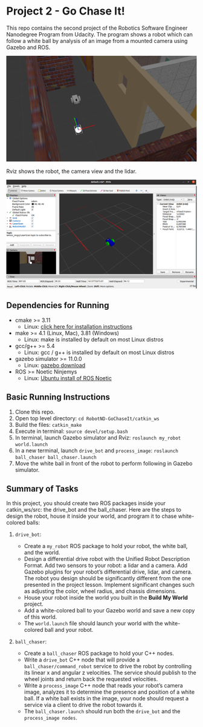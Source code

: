 # Project 2 - Go Chase It!

This repo contains the second project of the Robotics Software Engineer Nanodegree Program from Udacity. The program shows a robot which can follow a white ball by analysis of an image from a mounted camera using Gazebo and ROS.

![gazebo_example](images/image_gazebo.png)

Rviz shows the robot, the camera view and the lidar.

![rviz_example](images/image_rviz.png)

## Dependencies for Running
* cmake >= 3.11
  * Linux: [click here for installation instructions](https://cmake.org/install/)
* make >= 4.1 (Linux, Mac), 3.81 (Windows)
  * Linux: make is installed by default on most Linux distros
* gcc/g++ >= 5.4
  * Linux: gcc / g++ is installed by default on most Linux distros
* gazebo simulator >= 11.0.0
  * Linux: [gazebo download](http://gazebosim.org/download)
* ROS >= Noetic Ninjemys
  *  Linux: [Ubuntu install of ROS Noetic](http://wiki.ros.org/noetic/Installation/Ubuntu)

## Basic Running Instructions

1. Clone this repo.
2. Open top level directory: `cd RobotND-GoChaseIt/catkin_ws`
3. Build the files: `catkin_make`
4. Execute in terminal: `source devel/setup.bash`
5. In terminal, launch Gazebo simulator and Rviz: `roslaunch my_robot world.launch`
6. In a new terminal, launch `drive_bot` and `process_image`: `roslaunch ball_chaser ball_chaser.launch`
7. Move the white ball in front of the robot to perform following in Gazebo simulator.

## Summary of Tasks

In this project, you should create two ROS packages inside your catkin_ws/src: the drive_bot and the ball_chaser. Here are the steps to design the robot, house it inside your world, and program it to chase white-colored balls:

1. `drive_bot`:
    * Create a `my_robot` ROS package to hold your robot, the white ball, and the world.
    * Design a differential drive robot with the Unified Robot Description Format. Add two sensors to your robot: a lidar and a camera. Add Gazebo plugins for your robot’s differential drive, lidar, and camera. The robot you design should be significantly different from the one presented in the project lesson. Implement significant changes such as adjusting the color, wheel radius, and chassis dimensions.
    * House your robot inside the world you built in the **Build My World** project.
    * Add a white-colored ball to your Gazebo world and save a new copy of this world.
    * The `world.launch` file should launch your world with the white-colored ball and your robot.

 2. `ball_chaser`:
    * Create a `ball_chaser` ROS package to hold your C++ nodes.
    * Write a `drive_bot` C++ node that will provide a `ball_chaser/command_robot` service to drive the robot by controlling its linear x and angular z velocities. The service should publish to the wheel joints and return back the requested velocities.
    * Write a `process_image` C++ node that reads your robot’s camera image, analyzes it to determine the presence and position of a white ball. If a white ball exists in the image, your node should request a service via a client to drive the robot towards it.
    * The `ball_chaser.launch` should run both the `drive_bot` and the `process_image nodes`.

